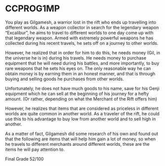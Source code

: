 # CCPROG1MP

You play as Gilgamesh, a warrior lost in the rift who ends up travelling into different worlds. As a 
weapon collector in search for the legendary weapon “Excalibur”, he aims to travel to different 
worlds to one day come up with that legendary weapon. Armed with extremely powerful 
weapons he has collected during his recent travels, he sets off on a journey to other worlds.

However, he realized that in order for him to do this, he needs money (Gil, in the universe he is 
in) during his travels. He needs money to purchase equipment that he will need during his 
battles, and more importantly, to buy rare weapons that he sets his eyes on. The only 
reasonable way he can obtain money is by earning them in an honest manner, and that is 
through buying and selling goods he purchases from other worlds.

Unfortunately, he does not have much goods to his name, save for his Genji equipment which 
he can sell at the beginning of his journey for a hefty amount. (Or rather, depending on what the 
Merchant of the Rift offers him)

However, he realizes that items that are considered as priceless in different worlds are quite 
common in another world. As a traveler of the rift, he could use this to his advantage to buy low 
from another world and to sell high in another.

As a matter of fact, Gilgamesh did some research of his own and found out that the following 
are items that will help him gain a lot of money, so when he travels to different merchants 
around different worlds, these are the items he will pay attention to.

Final Grade 52/100
